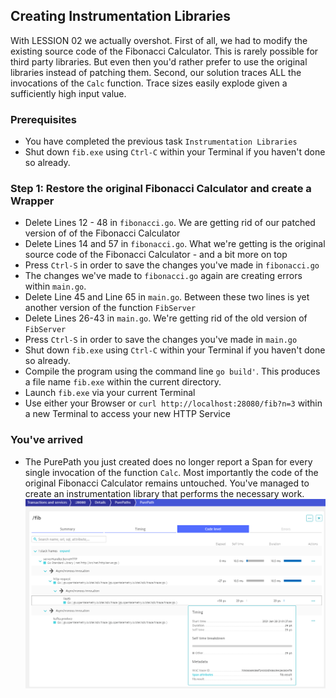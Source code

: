 ## Creating Instrumentation Libraries
With LESSION 02 we actually overshot.
First of all, we had to modify the existing source code of the Fibonacci Calculator. This is rarely possible for third party libraries. But even then you'd rather prefer to use the original libraries instead of patching them.
Second, our solution traces ALL the invocations of the `Calc` function. Trace sizes easily explode given a sufficiently high input value.

### Prerequisites
- You have completed the previous task `Instrumentation Libraries`
- Shut down `fib.exe` using `Ctrl-C` within your Terminal if you haven't done so already.

### Step 1: Restore the original Fibonacci Calculator and create a Wrapper
- Delete Lines 12 - 48 in `fibonacci.go`. We are getting rid of our patched version of of the Fibonacci Calculator
- Delete Lines 14 and 57 in `fibonacci.go`. What we're getting is the original source code of the Fibonacci Calculator - and a bit more on top
- Press `Ctrl-S` in order to save the changes you've made in `fibonacci.go`
- The changes we've made to `fibonacci.go` again are creating errors within `main.go`.
- Delete Line 45 and Line 65 in `main.go`. Between these two lines is yet another version of the function `FibServer`
- Delete Lines 26-43 in `main.go`. We're getting rid of the old version of `FibServer`
- Press `Ctrl-S` in order to save the changes you've made in `main.go`
- Shut down `fib.exe` using `Ctrl-C` within your Terminal if you haven't done so already.
- Compile the program using the command line `go build'`. This produces a file name `fib.exe` within the current directory.
- Launch `fib.exe` via your current Terminal
- Use either your Browser or `curl http://localhost:28080/fib?n=3` within a new Terminal to access your new HTTP Service

### You've arrived
- The PurePath you just created does no longer report a Span for every single invocation of the function `Calc`. Most importantly the code of the original Fibonacci Calculator remains untouched. You've managed to create an instrumentation library that performs the necessary work.
  ![OTelPurepathInstLib](../../../assets/images/OTelPurepathInstLib.png)

